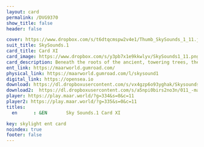```yaml
---
layout: card
permalink: /DVG9370
show_title: false
header: false

cover: https://www.dropbox.com/s/t6dtqcmspw2v4e1/Thumb_SkySounds_1_11.jpg?raw=1
suit_title: SkySounds.1
card_title: Card XI
card_image: https://www.dropbox.com/s/y3pb7x1e9kkwlyv/SkySounds1_11.png?raw=1
card_description: Beneath the roots of the ancient, towering trees, the inhabitants have had to learn to recognize the importance of each element, from the tiniest microbe to the largest mountain, and their role in the balance of the natural world. Despite this understanding, there have been times when the exploitation of resources has threatened the planet's biodiversity and the well-being of its inhabitants. The laws of physics and chemistry have shown that resources are interconnected, but it is a constant challenge to navigate these connections in order to use them sustainably. It is also a challenge to reconcile the sacredness and value of these resources with the need for development and progress. The inhabitants of Maar continue to strive for balance and harmony, but it is a constant evolution process that requires constant adaptation and resolution of issues that arise.
ent_link: https://maarworld.gumroad.com/
physical_link: https://maarworld.gumroad.com/l/skysound1
digital_link: https://opensea.io
download: https://dl.dropboxusercontent.com/s/vx4gzp6o93yghak/Skysounds-1-XI.wav?raw=1
download2:  https://dl.dropboxusercontent.com/s/a5npi0birs2no3n/011_-maar-sky-sounds.1-card_XI.wav?raw=1
player: https://play.maar.world/?g=334&s=0&c=11
player2: https://play.maar.world/?g=335&s=0&c=11
titles:
  en      : &EN       Sky Sounds.1 Card XI

key: skylight ent card 
noindex: true
footer: false
---
```

